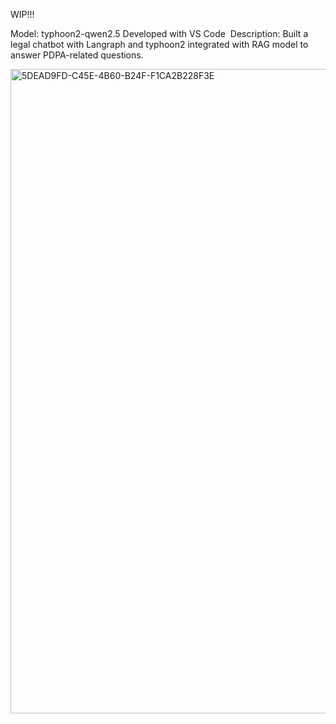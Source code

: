 WIP!!!

Model: typhoon2-qwen2.5
Developed with VS Code 
Description: Built a legal chatbot with Langraph and typhoon2 integrated with RAG model to answer PDPA-related questions.


<img width="1920" height="1031" alt="5DEAD9FD-C45E-4B60-B24F-F1CA2B228F3E" src="https://github.com/user-attachments/assets/e78942ae-95d6-4b64-a47e-48d3ce78ff9d" />
